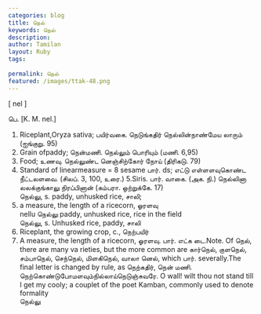 ```yaml
---
categories: blog
title: நெல்
keywords: நெல்
description: 
author: Tamilan
layout: Ruby
tags: 
 
permalink: நெல்
featured: /images/ttak-48.png
---
```

  
[ nel ]  
  
பெ. [K. M. nel.]  
1. Riceplant,Oryza sativa; பயிர்வகை. நெடுங்கதிர் நெல்லின்நாண்மேய லாரும் (ஐங்குறு. 95)  
2. Grain ofpaddy; நென்மணி. நெல்லும் பொரியும் (மணி. 6,95)  
3. Food; உணவு. நெல்லுண்ட னெஞ்சிற்கோர் நோய் (திரிகடு. 79)  
4. Standard of linearmeasure = 8 sesame பார். ds; எட்டு எள்ளளவுகொண்ட நீட்டலளவை. (சிலப். 3, 100, உரை.) 5.Siris. பார். வாகை. (அக. நி.) நெல்லினா லலக்குங்காலு நிரப்பினான் (கம்பரா. ஒற்றுக்கே. 17)  
நெல்லு, s. paddy, unhusked rice, சாலி;  
2. a measure, the length of a ricecorn, ஓரளவு  
nellu நெல்லு paddy, unhusked rice, rice in the field  
நெல்லு, s. Unhusked rice, paddy, சாலி  
2. Riceplant, the growing crop, c., நெற்பயிர்  
3. A measure, the length of a ricecorn, ஓரளவு. பார். எட்க டை.Note. Of நெல், there are many va rieties, but the more common are கார்நெல், குளநெல், சம்பாநெல், செந்நெல், மிளகிநெல், வாலா னெல், which பார். severally.The final letter is changed by rule, as நெற்கதிர், நென் மணி. நெற்கொண்டுபோமளவும்நில்லாய்நெடுஞ்சுவரே. O wall! wilt thou not stand till I get my cooly; a couplet of the poet Kamban, commonly used to denote formality  
நெல்லு
